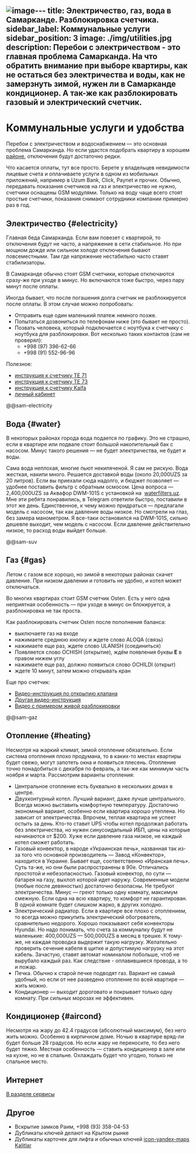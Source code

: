 ![image](https://github.com/user-attachments/assets/a4c91362-1063-4b55-8a2f-46d34a3cd352)---
title: Электричество, газ, вода в Самарканде. Разблокировка счетчика.
sidebar_label: Коммунальные услуги
sidebar_position: 3
image: ./img/utilities.jpg
description:
  Перебои с электричеством - это главная проблема Самарканда. На что обратить
  внимание при выборе квартиры, как не остаться без электричества и воды, как не
  замерзнуть зимой, нужен ли в Самарканде кондиционер. А так-же как
  разблокировать газовый и электрический счетчик.
---

# Коммунальные услуги и удобства

Перебои с электричеством и водоснабжением — это основная проблема Самарканда. Но
если удастся подобрать квартиру в хорошем [районе](./districts), отключения
будут достаточно редки.

Что касается оплаты, тут все просто. Берете у владельцев невидимости лицевые
счета и оплачиваете услуги в одном из мобильных приложений, например в Uzum
Bank, Click, Paynet и прочих. Обычно, передавать показания счетчиков на газ и
электричество не нужно, счетчики оснащены GSM модулями. Только на воду чаще
всего стоят простые счетчики, показания снимают сотрудники компании примерно раз
в год.

## Электричество {#electricity}

Главная беда Самарканда. Если вам повезет с квартирой, то отключения будут не
часто, а напряжение в сети стабильное. Но при мощном дожде или сильном холоде
отключения бывают повсеместными. Там где напряжение нестабильно часто ставят
стабилизаторы.

В Самарканде обычно стоят GSM счетчики, которые отключаются сразу-же при уходе в
минус. Но включаются тоже быстро, через пару минут после оплаты.

Иногда бывает, что после погашения долга счетчик не разблокируется после оплаты.
В этом случае можно попробовать:

- Отправить еще один маленький платеж немного позже.
- Попытаться дозвониться по телефонам ниже (это бывает не просто).
- Позвать человека, который подключается с ноутбука к счетчику с ноутбука для
  разблокировки. Вот несколько таких контактов (сам не проверял):
  - +998 (97) 396-62-66
  - +998 (91) 552-96-96

Полезное:

- [инструкция к счетчику TE 71](https://tashelectroapparat.uz/wp-content/uploads/2021/05/te71_manual_rus_v2021.1.pdf)
- [инструкция к счетчику TE 73](https://tashelectroapparat.uz/wp-content/uploads/2021/05/te73_manual_rus_v2020.2.pdf)
- [инструкция к счетчику Kaifa](https://het.uz/uploads/0138fd8c-bce2-622e-6a19-0d945d6974d3_media_.pdf)
- [личный кабинет](https://het.uz/ru/pages/view/personal_account)

@@sam-electricity

## Вода {#water}

В некоторых районах города вода подается по графику. Это не страшно, если в
квартире или подвале стоит большой накопительный бак с насосом. Минус такого
решения — не будет электричества, не будет и воды.

Сама вода неплохая, многие пьют некипяченой. Я сам не рискую. Вода жесткая,
накипи много. Решается доставкой воды (около 20,000UZS за 20 литров). Если вы
приехали сюда надолго, и бюджет позволяет — удобнее поставить фильтр с обратным
осмосом. Цена вопроса — 2,400,000UZS за Аквафор DWM-101S с установкой на&nbsp;
[waterfilters.uz](https://waterfilters.uz/). Мне эти ребята понравились, в
Telegram ответили быстро, поставили в этот же день. Единственное, к чему можно
придраться — предлагали модель с насосом, так как давление воды низкое. Но
смотрели на глаз, без замера манометром. Я все-таки остановился на DWM-101S,
сильно дешевле выходит, чем модель с насосом. Если давление действительно
низкое, то расход воды выйдет больше.

@@sam-suv

## Газ {#gas}

Летом с газом все хорошо, но зимой в некоторых районах скачет давление. При
низком давлении и готовить не удобно, и котел может отключаться.

Во многих квартирах стоит GSM счетчик Osten. Есть у него одна неприятная
особенность — при уходе в минус он блокируется, а разблокировка не так проста.

Как разблокировать счетчик Osten после пополнения баланса:

- выключаете газ на входе
- нажимаете среднюю кнопку и ждете слово ALOQA (связь)
- нажимаете еще раз, ждете слово ULANISH (соединиться)
- Появляется слово OCHISH (открытие), ждём появления буквы **E** в правом нижем углу
- нажимаете еще раз, должно появиться слово OCHILDI (открыт)
- ждете 10 минут, затем можно открывать кран

Еще про счетчик:

- [Видео-инструкция по открытию клапана](https://www.youtube.com/watch?v=1fug4-f4R8w)
- [Другая видео-инструкция](https://www.youtube.com/watch?v=d1uQILreVWU)
- [Видео с примером живой разблокировки](https://youtu.be/SAfKTVcgRUc?si=NtKcI6_8DQ7f-OTw)

@@sam-gaz

## Отопление {#heating}

Несмотря на жаркий климат, зимой отопление обязательно. Если система отопления
плохо продумана, то в каких-то местах квартиры будет свежо, могут запотеть окна
и появиться плесень. Отопление точно понадобиться с декабря по февраль, а так-же
как минимум часть ноября и марта. Рассмотрим варианты отопления:

- Центральное отопление есть буквально в нескольких домах в центре.
- Двухконтурный котел. Лучший вариант, даже лучше центрального. Всегда можно
  выставить комфортную температуру. Достаточно экономный вариант, особенно если
  квартира хорошо утеплена. Но зависит от электричества. Впрочем, теплая
  квартира не успеет остыть за день. Кто-то ставит UPS чтобы котел продолжал
  работать без электричества, но нужен синусоидальный ИБП, цены на которые
  начинаются от $200. Хуже если давление газа низкое, не каждый котел сможет
  работать.
- Газовый конвектор, в народе «Украинская печь», названная так из-за того что
  основной производитель — Завод «Конвектор», находится в Украине. Бывает еще,
  соответственно «Иранская печь». Суть та-же, но они были распространены в 90е.
  Отличались простотой и небезопасностью. Газовый конвектор, по сути — батарея
  на газу, выхлоп которой идет наружу. Современные модели (любые после
  девяностых) достаточно безопасны. Не требуют электричества. Минус — греют
  только одну комнату, максимум смежную. Если одна на всю квартиру, то комфорт
  не гарантирован. В одной комнате будет слишком жарко, в других холодно.
- Электрический радиатор. Если в квартире все плохо с отоплением, то всегда
  можно прикупить электрический обогреватель, сравнительно недорого. Хорошо
  показывают себя конвекторы Hyundai. Но надо понимать, что счета за коммуналку
  будут не маленькие: 400,000UZS — 500,000UZS в месяц в трешке. К тому-же, не
  каждая проводка выдержит такую нагрузку. Желательно проверить сечение кабеля в
  щитке и допустимую нагрузку на этот кабель. Зачастую, ставят автомат номиналом
  побольше, чтоб не вырубало каждый раз. Как следствие - оплавившиеся провода, а
  то и пожар.
- Печка. Обычно к старой печке подводят газ. Вариант не самый удобный, но если
  от нее разведено отопление по всей квартире — жить можно.
- Кондиционер — выходит дороговато и покрывает только одну комнату. При сильных
  морозах не эффективен.

## Кондиционер {#aircond}

Несмотря на жару до 42.4 градусов (абсолютный максимум), без него жить можно.
Особенно в кирпичном доме. Ночью в квартире вряд-ли будет больше 28 градусов. Но
если жару не переносите, то без него будет тяжко. Местная особенность — ставить
кондиционер в зале или на кухне, но не в спальне. Охлаждать будет что угодно,
только не спальное место.

## Интернет

[В разделе сервисы](../services/communication)

## Другое

- Вскрытие замков Раим, +998 (93) 358-04-53
- Дубликаты ключей делают на Крытом рынке
- Дубликаты карточек для лифта и обычных ключей
  [icon-yandex-maps Kalitlar](https://yandex.uz/maps/org/235773450489/)
